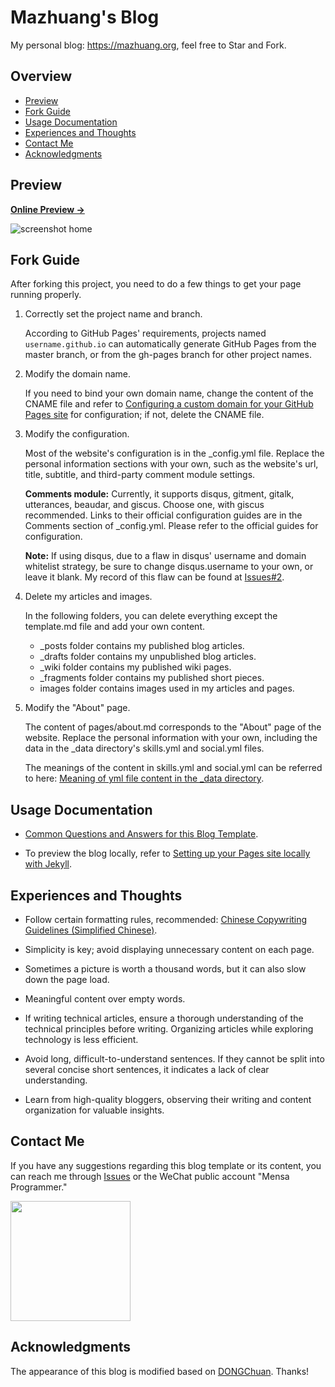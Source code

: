 # Mazhuang's Blog

My personal blog: <https://mazhuang.org>, feel free to Star and Fork.

## Overview

<!-- vim-markdown-toc GFM -->

* [Preview](#preview)
* [Fork Guide](#fork-guide)
* [Usage Documentation](#usage-documentation)
* [Experiences and Thoughts](#experiences-and-thoughts)
* [Contact Me](#contact-me)
* [Acknowledgments](#acknowledgments)

<!-- vim-markdown-toc -->

## Preview

**[Online Preview &rarr;](https://mazhuang.org)**

![screenshot home](https://mazhuang.org/assets/images/screenshots/home.png)

## Fork Guide

After forking this project, you need to do a few things to get your page running properly.

1. Correctly set the project name and branch.

   According to GitHub Pages' requirements, projects named `username.github.io` can automatically generate GitHub Pages from the master branch, or from the gh-pages branch for other project names.

2. Modify the domain name.

   If you need to bind your own domain name, change the content of the CNAME file and refer to [Configuring a custom domain for your GitHub Pages site](https://docs.github.com/en/pages/configuring-a-custom-domain-for-your-github-pages-site) for configuration; if not, delete the CNAME file.

3. Modify the configuration.

   Most of the website's configuration is in the \_config.yml file. Replace the personal information sections with your own, such as the website's url, title, subtitle, and third-party comment module settings.

   **Comments module:** Currently, it supports disqus, gitment, gitalk, utterances, beaudar, and giscus. Choose one, with giscus recommended. Links to their official configuration guides are in the Comments section of \_config.yml. Please refer to the official guides for configuration.

   **Note:** If using disqus, due to a flaw in disqus' username and domain whitelist strategy, be sure to change disqus.username to your own, or leave it blank. My record of this flaw can be found at [Issues#2][3].

4. Delete my articles and images.

   In the following folders, you can delete everything except the template.md file and add your own content.

   * \_posts folder contains my published blog articles.
   * \_drafts folder contains my unpublished blog articles.
   * \_wiki folder contains my published wiki pages.
   * \_fragments folder contains my published short pieces.
   * images folder contains images used in my articles and pages.

5. Modify the "About" page.

   The content of pages/about.md corresponds to the "About" page of the website. Replace the personal information with your own, including the data in the \_data directory's skills.yml and social.yml files.

   The meanings of the content in skills.yml and social.yml can be referred to here: [Meaning of yml file content in the _data directory](https://mazhuang.org/2020/05/03/blog-template-qna/#_data-%E7%9B%AE%E5%BD%95%E4%B8%8B%E7%9A%84-yml-%E6%96%87%E4%BB%B6%E5%86%85%E5%AE%B9%E5%90%AB%E4%B9%89).

## Usage Documentation

- [Common Questions and Answers for this Blog Template](https://mazhuang.org/2020/05/03/blog-template-qna/).

- To preview the blog locally, refer to [Setting up your Pages site locally with Jekyll][2].

## Experiences and Thoughts

* Follow certain formatting rules, recommended: [Chinese Copywriting Guidelines (Simplified Chinese)][1].

* Simplicity is key; avoid displaying unnecessary content on each page.

* Sometimes a picture is worth a thousand words, but it can also slow down the page load.

* Meaningful content over empty words.

* If writing technical articles, ensure a thorough understanding of the technical principles before writing. Organizing articles while exploring technology is less efficient.

* Avoid long, difficult-to-understand sentences. If they cannot be split into several concise short sentences, it indicates a lack of clear understanding.

* Learn from high-quality bloggers, observing their writing and content organization for valuable insights.

## Contact Me

If you have any suggestions regarding this blog template or its content, you can reach me through [Issues](https://github.com/mzlogin/mzlogin.github.io/issues) or the WeChat public account "Mensa Programmer."

<img width="192px" height="192px" src="https://mazhuang.org/assets/images/qrcode.jpg"/>

## Acknowledgments

The appearance of this blog is modified based on [DONGChuan](https://dongchuan.github.io). Thanks!

[1]: https://github.com/mzlogin/chinese-copywriting-guidelines
[2]: https://help.github.com/articles/setting-up-your-pages-site-locally-with-jekyll/
[3]: https://github.com/mzlogin/mzlogin.github.io/issues/2